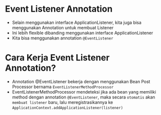 # Event Listener Annotation

- Selain menggunakan interface ApplicationListener, kita juga bisa menggunakan Annotation untuk membuat Listener
- Ini lebih flexible dibanding menggunakan interface ApplicationListener
- Kita bisa menggunakan annotation `@EventListener`

# Cara Kerja Event Listener Annotation?

- Annotation @EventListener bekerja dengan menggunakan Bean Post Processor bernama `EventListenerMethodProcessor`
- EventListenerMethodProcessor mendeteksi jika ada bean yang memiliki method dengan annotation `@EventListener`, maka secara `otomatis` akan `membuat listener` baru, lalu meregistrasikannya ke `ApplicationContext.addApplicationListener(listener)`